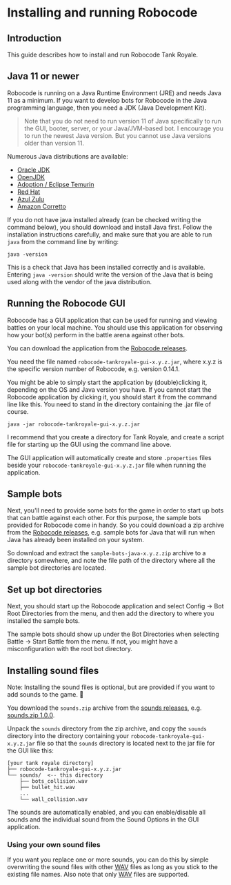# Installing and running Robocode

## Introduction

This guide describes how to install and run Robocode Tank Royale.

## Java 11 or newer

Robocode is running on a Java Runtime Environment (JRE) and needs Java 11 as a minimum. If you want to develop bots for
Robocode in the Java programming language, then you need a JDK (Java Development Kit).

> Note that you do not need to run version 11 of Java specifically to run the GUI, booter, server, or your
> Java/JVM-based bot. I encourage you to run the newest Java version. But you cannot use Java versions older than
> version 11.

Numerous Java distributions are available:

- [Oracle JDK](https://www.oracle.com/java/technologies/javase/)
- [OpenJDK](https://openjdk.java.net/)
- [Adoption / Eclipse Temurin](https://adoptium.net/)
- [Red Hat](https://developers.redhat.com/products/openjdk)
- [Azul Zulu](https://www.azul.com/downloads/?package=jdk)
- [Amazon Corretto](https://aws.amazon.com/corretto)

If you do not have java installed already (can be checked writing the command below), you should download and install
Java first. Follow the installation instructions carefully, and make sure that you are able to run `java` from the
command line by writing:

```shell
java -version
```

This is a check that Java has been installed correctly and is available. Entering `java -version` should write the
version of the Java that is being used along with the vendor of the java distribution.

## Running the Robocode GUI

Robocode has a GUI application that can be used for running and viewing battles on your local machine. You should use
this application for observing how your bot(s) perform in the battle arena against other bots.

You can download the application from the [Robocode releases].

You need the file named `robocode-tankroyale-gui-x.y.z.jar`, where x.y.z is the specific version number of Robocode,
e.g.
version 0.14.1.

You might be able to simply start the application by (double)clicking it, depending on the OS and Java version you have.
If you cannot start the Robocode application by clicking it, you should start it from the command line like this. You
need to stand in the directory containing the .jar file of course.

```
java -jar robocode-tankroyale-gui-x.y.z.jar
```

I recommend that you create a directory for Tank Royale, and create a script file for starting up the GUI using the
command line above.

The GUI application will automatically create and store `.properties` files beside your
`robocode-tankroyale-gui-x.y.z.jar` file when running the application.

## Sample bots

Next, you'll need to provide some bots for the game in order to start up bots that can battle against each other. For
this purpose, the sample bots provided for Robocode come in handy. So you could download a zip archive from the
[Robocode releases], e.g. sample bots for Java that will run when Java has already been installed on your system.

So download and extract the `sample-bots-java-x.y.z.zip` archive to a directory somewhere, and note the file path of the
directory where all the sample bot directories are located.

## Set up bot directories

Next, you should start up the Robocode application and select Config -> Bot Root Directories from the menu, and then add
the directory to where you installed the sample bots.

The sample bots should show up under the Bot Directories when selecting Battle -> Start Battle from the menu. If not,
you might have a misconfiguration with the root bot directory.

[Robocode releases]: https://github.com/robocode-dev/tank-royale/releases "Robocode releases"

## Installing sound files

Note: Installing the sound files is optional, but are provided if you want to add sounds to the game. 🙂

You download the `sounds.zip` archive from the [sounds releases](https://github.com/robocode-dev/sounds/releases),
e.g. [sounds.zip 1.0.0](https://github.com/robocode-dev/sounds/releases/download/v1.0.0/sounds.zip).

Unpack the `sounds` directory from the zip archive, and copy the `sounds` directory into the directory containing
your `robocode-tankroyale-gui-x.y.z.jar` file so that the `sounds` directory is located next to
the jar file for the GUI like this:

```
[your tank royale directory]
├── robocode-tankroyale-gui-x.y.z.jar
└── sounds/  <-- this directory
    ├── bots_collision.wav
    ├── bullet_hit.wav
    ...
    └── wall_collision.wav    
```

The sounds are automatically enabled, and you can enable/disable all sounds and the individual sound from the Sound
Options in the GUI application.

### Using your own sound files

If you want you replace one or more sounds, you can do this by simple overwriting the sound files with other [WAV] files
as long as you stick to the existing file names. Also note that only [WAV] files are supported.


[WAV]: https://en.wikipedia.org/wiki/WAV "WAV file"